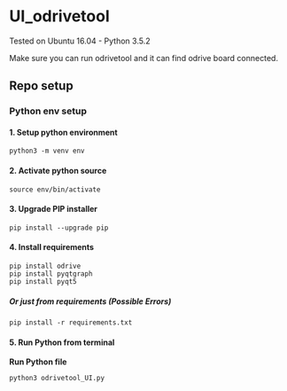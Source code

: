 # UI_odrivetool

Tested on Ubuntu 16.04 - Python 3.5.2

Make sure you can run odrivetool and it can find odrive board connected.

## Repo setup

### Python env setup

#### 1. Setup python environment
```
python3 -m venv env
```
#### 2. Activate python source
```
source env/bin/activate
```

#### 3. Upgrade PIP installer
```
pip install --upgrade pip
```

#### 4. Install requirements

```
pip install odrive
pip install pyqtgraph
pip install pyqt5
```
##### Or just from requirements (Possible Errors)
```
pip install -r requirements.txt
```

#### 5. Run Python from terminal

**Run Python file**
```
python3 odrivetool_UI.py
```
